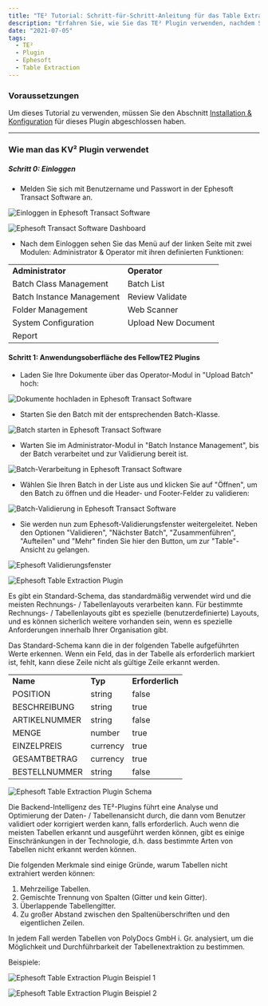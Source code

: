 ```yaml
---
title: "TE² Tutorial: Schritt-für-Schritt-Anleitung für das Table Extraction Plugin"
description: "Erfahren Sie, wie Sie das TE² Plugin verwenden, nachdem Sie es installiert und konfiguriert haben. In diesem Tutorial finden Sie alle Schritte in Ephesoft, die durchgeführt werden müssen, um zur Tabellenansicht zu gelangen."
date: "2021-07-05"
tags:
  - TE²
  - Plugin
  - Ephesoft
  - Table Extraction
---
```


### Voraussetzungen

Um dieses Tutorial zu verwenden, müssen Sie den Abschnitt [Installation & Konfiguration](/te2/install/) für dieses Plugin abgeschlossen haben.

* * *

### Wie man das KV² Plugin verwendet

##### **Schritt 0: Einloggen**

- Melden Sie sich mit Benutzername und Passwort in der Ephesoft Transact Software an.

![Einloggen in Ephesoft Transact Software](/_images/docbits/login1Unbenannt.png)

![Ephesoft Transact Software Dashboard](/_images/docbits/login2Unbenannt.png)

- Nach dem Einloggen sehen Sie das Menü auf der linken Seite mit zwei Modulen: Administrator & Operator mit ihren definierten Funktionen:

<table><tbody><tr><td><strong>Administrator</strong></td><td><strong>Operator</strong></td></tr><tr><td>Batch Class Management</td><td>Batch List</td></tr><tr><td>Batch Instance Management</td><td>Review Validate</td></tr><tr><td>Folder Management</td><td>Web Scanner</td></tr><tr><td>System Configuration</td><td>Upload New Document</td></tr><tr><td>Report</td><td></td></tr></tbody></table>

#### **Schritt 1: Anwendungsoberfläche des FellowTE2 Plugins**

- Laden Sie Ihre Dokumente über das Operator-Modul in "Upload Batch" hoch:

![Dokumente hochladen in Ephesoft Transact Software](/_images/docbits/step1_1.png)

- Starten Sie den Batch mit der entsprechenden Batch-Klasse.

![Batch starten in Ephesoft Transact Software](/_images/docbits/startbatch.png)

- Warten Sie im Administrator-Modul in "Batch Instance Management", bis der Batch verarbeitet und zur Validierung bereit ist.

![Batch-Verarbeitung in Ephesoft Transact Software](/_images/docbits/Process3Unbenannt.png)

- Wählen Sie Ihren Batch in der Liste aus und klicken Sie auf "Öffnen", um den Batch zu öffnen und die Header- und Footer-Felder zu validieren:

![Batch-Validierung in Ephesoft Transact Software](/_images/docbits/4-open-batchUnbenannt.png)

- Sie werden nun zum Ephesoft-Validierungsfenster weitergeleitet. Neben den Optionen "Validieren", "Nächster Batch", "Zusammenführen", "Aufteilen" und "Mehr" finden Sie hier den Button, um zur "Table"-Ansicht zu gelangen.

![Ephesoft Validierungsfenster](/_images/docbits/image-39-1024x541.png)

![Ephesoft Table Extraction Plugin](/_images/docbits/image-40-1024x541.png)

Es gibt ein Standard-Schema, das standardmäßig verwendet wird und die meisten Rechnungs- / Tabellenlayouts verarbeiten kann. Für bestimmte Rechnungs- / Tabellenlayouts gibt es spezielle (benutzerdefinierte) Layouts, und es können sicherlich weitere vorhanden sein, wenn es spezielle Anforderungen innerhalb Ihrer Organisation gibt.

Das Standard-Schema kann die in der folgenden Tabelle aufgeführten Werte erkennen. Wenn ein Feld, das in der Tabelle als erforderlich markiert ist, fehlt, kann diese Zeile nicht als gültige Zeile erkannt werden.

<table><tbody><tr><td><strong>Name</strong></td><td><strong>Typ</strong></td><td><strong>Erforderlich</strong></td></tr><tr><td>POSITION</td><td>string</td><td>false</td></tr><tr><td>BESCHREIBUNG</td><td>string</td><td>true</td></tr><tr><td>ARTIKELNUMMER</td><td>string</td><td>false</td></tr><tr><td>MENGE</td><td>number</td><td>true</td></tr><tr><td>EINZELPREIS</td><td>currency</td><td>true</td></tr><tr><td>GESAMTBETRAG</td><td>currency</td><td>true</td></tr><tr><td>BESTELLNUMMER</td><td>string</td><td>false</td></tr></tbody></table>

![Ephesoft Table Extraction Plugin Schema](/_images/docbits/image-43-1024x732.png)

Die Backend-Intelligenz des TE²-Plugins führt eine Analyse und Optimierung der Daten- / Tabellenansicht durch, die dann vom Benutzer validiert oder korrigiert werden kann, falls erforderlich. Auch wenn die meisten Tabellen erkannt und ausgeführt werden können, gibt es einige Einschränkungen in der Technologie, d.h. dass bestimmte Arten von Tabellen nicht erkannt werden können.

Die folgenden Merkmale sind einige Gründe, warum Tabellen nicht extrahiert werden können:

1. Mehrzeilige Tabellen.
2. Gemischte Trennung von Spalten (Gitter und kein Gitter).
3. Überlappende Tabellengitter.
4. Zu großer Abstand zwischen den Spaltenüberschriften und den eigentlichen Zeilen.

In jedem Fall werden Tabellen von PolyDocs GmbH i. Gr. analysiert, um die Möglichkeit und Durchführbarkeit der Tabellenextraktion zu bestimmen.

Beispiele:

![Ephesoft Table Extraction Plugin Beispiel 1](/_images/docbits/image-41-1024x727.png)

![Ephesoft Table Extraction Plugin Beispiel 2](/_images/docbits/image-42-1024x648.png)
